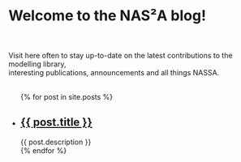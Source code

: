 <h1>Welcome to the NAS²A blog!</h1><br><br>
Visit here often to stay up-to-date on the latest contributions to the modelling library, <br>
interesting publications, announcements and all things NASSA. <br><br>

<ul>
  {% for post in site.posts %}
    <li>
      <h2><a href="/NASA/{{ post.url }}">{{ post.title }}</a></h2>
      {{ post.description }}
    </li>
  {% endfor %}
</ul>
